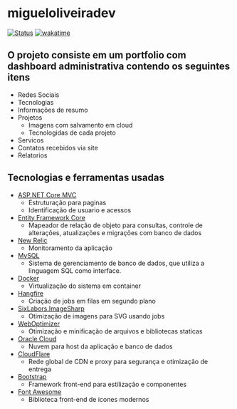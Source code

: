 # migueloliveiradev

[![Status](https://img.shields.io/badge/em-desenvolvimento-orange?style=for-the-badge)](#)
[![wakatime](https://wakatime.com/badge/user/4ea4d323-1f7a-46e1-a08e-2080b1b95450/project/ab90eef6-170c-4d20-921d-2da07111a8fc.svg?style=for-the-badge)](https://wakatime.com/@eimigueloliveir)

## O projeto consiste em um portfolio com dashboard administrativa contendo os seguintes itens
- Redes Sociais
- Tecnologias
- Informações de resumo
- Projetos
  - Imagens com salvamento em cloud
  - Tecnologidas de cada projeto
- Servicos
- Contatos recebidos via site
- Relatorios


## Tecnologias e ferramentas usadas
 - [ASP.NET Core MVC](https://learn.microsoft.com/pt-br/aspnet/core/mvc/overview?view=aspnetcore-7.0)
   - Estruturação para paginas
   - Identificação de usuario e acessos
 - [Entity Framework Core](https://learn.microsoft.com/en-us/ef/core/)
   - Mapeador de relação de objeto para consultas, controle de alterações, atualizações e migrações com banco de dados
 - [New Relic](https://newrelic.com)
   - Monitoramento da aplicação
 - [MySQL](https://www.mysql.com)
   - Sistema de gerenciamento de banco de dados, que utiliza a linguagem SQL como interface.
 - [Docker](https://www.docker.com)
   - Virtualização do sistema em container
 - [Hangfire](https://www.hangfire.io)
   - Criação de jobs em filas em segundo plano
 - [SixLabors.ImageSharp](https://sixlabors.com/products/imagesharp/)
   - Otimização de imagens para SVG usando jobs
 - [WebOptimizer](https://github.com/ligershark/WebOptimizer)
   - Otimização e minificação de arquivos e bibliotecas staticas
 - [Oracle Cloud](https://www.oracle.com/br/cloud/)
   - Nuvem para host da aplicação e banco de dados
 - [CloudFlare](https://www.cloudflare.com/pt-br/)
   - Rede global de CDN e proxy para segurança e otimização de entrega
 - [Bootstrap](https://getbootstrap.com)
   - Framework front-end para estilização e componentes
 - [Font Awesome](https://fontawesome.com)
   - Biblioteca front-end de icones modernos
